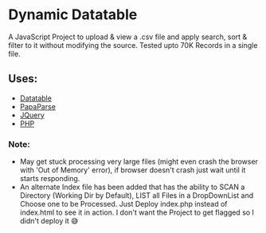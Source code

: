 # Dynamic Datatable
A JavaScript Project to upload & view a .csv file and apply search, sort & filter to it without modifying the source.
Tested upto 70K Records in a single file.

## Uses:
- [Datatable](https://datatables.net/)
- [PapaParse](https://www.papaparse.com/)
- [JQuery](https://jquery.com/)
- [PHP](https://www.php.net/)

### Note:
- May get stuck processing very large files (might even crash the browser with 'Out of Memory' error), if browser doesn't crash just wait until it starts responding.
- An alternate Index file has been added that has the ability to SCAN a Directory (Working Dir by Default), LIST all Files in a DropDownList and Choose one to be Processed. Just Deploy index.php instead of index.html to see it in action. I don't want the Project to get flagged so I didn't deploy it 😅
